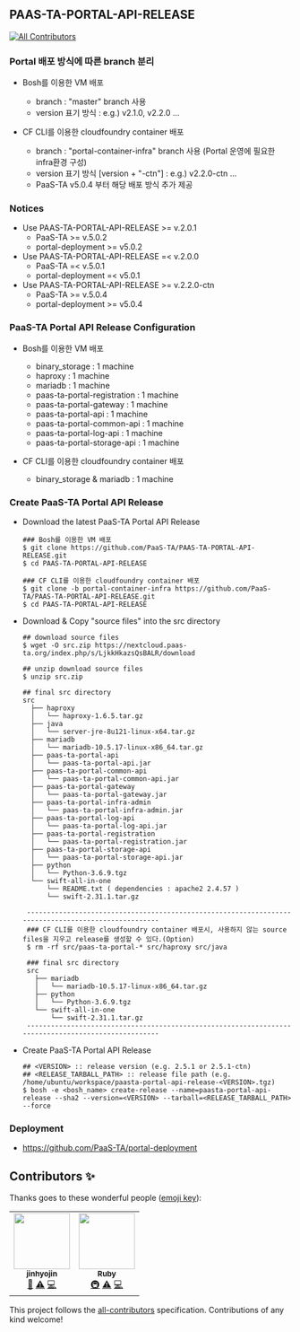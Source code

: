 ## PAAS-TA-PORTAL-API-RELEASE
<!-- ALL-CONTRIBUTORS-BADGE:START - Do not remove or modify this section -->
[![All Contributors](https://img.shields.io/badge/all_contributors-2-orange.svg?style=flat-square)](#contributors-)
<!-- ALL-CONTRIBUTORS-BADGE:END -->

### Portal 배포 방식에 따른 branch 분리
  - Bosh를 이용한 VM 배포
    - branch : "master" branch 사용
    - version 표기 방식 : e.g.) v2.1.0, v2.2.0 ...

  - CF CLI를 이용한 cloudfoundry container 배포
    - branch : "portal-container-infra" branch 사용 (Portal 운영에 필요한 infra환경 구성)
    - version 표기 방식 [version + "-ctn"] : e.g.) v2.2.0-ctn ...
    - PaaS-TA v5.0.4 부터 해당 배포 방식 추가 제공

### Notices
  - Use PAAS-TA-PORTAL-API-RELEASE >= v.2.0.1
    - PaaS-TA >= v.5.0.2
    - portal-deployment >= v5.0.2
  - Use PAAS-TA-PORTAL-API-RELEASE =< v.2.0.0
    - PaaS-TA =< v.5.0.1
    - portal-deployment =< v5.0.1
  - Use PAAS-TA-PORTAL-API-RELEASE >= v.2.2.0-ctn
    - PaaS-TA >= v.5.0.4
    - portal-deployment >= v5.0.4

### PaaS-TA Portal API Release Configuration
  - Bosh를 이용한 VM 배포
    - binary_storage : 1 machine
    - haproxy : 1 machine
    - mariadb : 1 machine
    - paas-ta-portal-registration : 1 machine
    - paas-ta-portal-gateway : 1 machine
    - paas-ta-portal-api : 1 machine
    - paas-ta-portal-common-api : 1 machine
    - paas-ta-portal-log-api : 1 machine
    - paas-ta-portal-storage-api : 1 machine

  - CF CLI를 이용한 cloudfoundry container 배포
    - binary_storage & mariadb : 1 machine

### Create PaaS-TA Portal API Release
  - Download the latest PaaS-TA Portal API Release
    ```
    ### Bosh를 이용한 VM 배포
    $ git clone https://github.com/PaaS-TA/PAAS-TA-PORTAL-API-RELEASE.git
    $ cd PAAS-TA-PORTAL-API-RELEASE

    ### CF CLI를 이용한 cloudfoundry container 배포
    $ git clone -b portal-container-infra https://github.com/PaaS-TA/PAAS-TA-PORTAL-API-RELEASE.git
    $ cd PAAS-TA-PORTAL-API-RELEASE
    ```

  - Download & Copy "source files" into the src directory
    ```
    ## download source files
    $ wget -O src.zip https://nextcloud.paas-ta.org/index.php/s/LjkkHkazsQsBALR/download

    ## unzip download source files
    $ unzip src.zip

    ## final src directory
    src
      ├── haproxy
      │   └── haproxy-1.6.5.tar.gz
      ├── java
      │   └── server-jre-8u121-linux-x64.tar.gz
      ├── mariadb
      │   └── mariadb-10.5.17-linux-x86_64.tar.gz
      ├── paas-ta-portal-api
      │   └── paas-ta-portal-api.jar
      ├── paas-ta-portal-common-api
      │   └── paas-ta-portal-common-api.jar
      ├── paas-ta-portal-gateway
      │   └── paas-ta-portal-gateway.jar
      ├── paas-ta-portal-infra-admin
      │   └── paas-ta-portal-infra-admin.jar
      ├── paas-ta-portal-log-api
      │   └── paas-ta-portal-log-api.jar
      ├── paas-ta-portal-registration
      │   └── paas-ta-portal-registration.jar
      ├── paas-ta-portal-storage-api
      │   └── paas-ta-portal-storage-api.jar
      ├── python
      │   └── Python-3.6.9.tgz
      └── swift-all-in-one
          └── README.txt ( dependencies : apache2 2.4.57 )
          └── swift-2.31.1.tar.gz

     ----------------------------------------------------------------------------------------------------
     ### CF CLI를 이용한 cloudfoundry container 배포시, 사용하지 않는 source files을 지우고 release를 생성할 수 있다.(Option)
     $ rm -rf src/paas-ta-portal-* src/haproxy src/java

     ### final src directory
     src
       ├── mariadb
       │   └── mariadb-10.5.17-linux-x86_64.tar.gz
       ├── python
       │   └── Python-3.6.9.tgz
       └── swift-all-in-one
           └── swift-2.31.1.tar.gz
     ----------------------------------------------------------------------------------------------------
    ```
  - Create PaaS-TA Portal API Release
    ```
    ## <VERSION> :: release version (e.g. 2.5.1 or 2.5.1-ctn)
    ## <RELEASE_TARBALL_PATH> :: release file path (e.g. /home/ubuntu/workspace/paasta-portal-api-release-<VERSION>.tgz)
    $ bosh -e <bosh_name> create-release --name=paasta-portal-api-release --sha2 --version=<VERSION> --tarball=<RELEASE_TARBALL_PATH> --force
    ```
### Deployment
- https://github.com/PaaS-TA/portal-deployment

## Contributors ✨

Thanks goes to these wonderful people ([emoji key](https://allcontributors.org/docs/en/emoji-key)):

<!-- ALL-CONTRIBUTORS-LIST:START - Do not remove or modify this section -->
<!-- prettier-ignore-start -->
<!-- markdownlint-disable -->
<table>
  <tr>
    <td align="center"><a href="https://github.com/jinhyojin"><img src="https://avatars.githubusercontent.com/u/76993633?v=4?s=100" width="100px;" alt=""/><br /><sub><b>jinhyojin</b></sub></a><br /><a href="https://github.com/PaaS-TA/PAAS-TA-PORTAL-API-RELEASE/issues?q=author%3Ajinhyojin" title="Bug reports">🐛</a> <a href="https://github.com/PaaS-TA/PAAS-TA-PORTAL-API-RELEASE/commits?author=jinhyojin" title="Tests">⚠️</a> <a href="https://github.com/PaaS-TA/PAAS-TA-PORTAL-API-RELEASE/commits?author=jinhyojin" title="Code">💻</a></td>
    <td align="center"><a href="https://github.com/okpc579"><img src="https://avatars.githubusercontent.com/u/55691511?v=4?s=100" width="100px;" alt=""/><br /><sub><b>Ruby</b></sub></a><br /><a href="#infra-okpc579" title="Infrastructure (Hosting, Build-Tools, etc)">🚇</a> <a href="https://github.com/PaaS-TA/PAAS-TA-PORTAL-API-RELEASE/commits?author=okpc579" title="Tests">⚠️</a> <a href="https://github.com/PaaS-TA/PAAS-TA-PORTAL-API-RELEASE/commits?author=okpc579" title="Code">💻</a></td>
  </tr>
</table>

<!-- markdownlint-restore -->
<!-- prettier-ignore-end -->

<!-- ALL-CONTRIBUTORS-LIST:END -->

This project follows the [all-contributors](https://github.com/all-contributors/all-contributors) specification. Contributions of any kind welcome!
